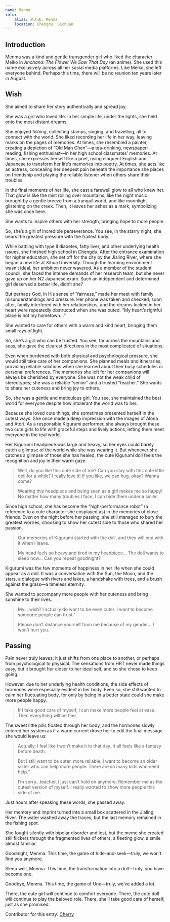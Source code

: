 ```yaml
---
name: Menma
info:
    alias: めんま, Menma
    location: Chengdu, Sichuan
---
```


## Introduction

Menma was a kind and gentle transgender girl who liked the character Meiko in *Anohana: The Flower We Saw That Day* (an anime).
She used this name exclusively across all her social media platforms.
Like Meiko, she left everyone behind.
Perhaps this time, there will be no reunion ten years later in August.

## Wish

She aimed to share her story authentically and spread joy.

She was a girl who loved life. In her simple life, under the lights, she held onto the most distant dreams.

She enjoyed fishing, collecting stamps, singing, and travelling, all to connect with the world. She liked recording her life in her way, leaving marks on the pages of memories. At times, she resembled a painter, creating a depiction of “Old Man Chen”—a tea-drinking, newspaper-reading, fishing enthusiast—in her high school classmates’ memories. At times, she expresses herself like a poet, using eloquent English and Japanese to transform her life’s memories into poetry. At times, she acts like an actress, concealing her deepest pain beneath the importance she places on friendship and playing the reliable listener when others share their troubles.

In the final moments of her life, she cast a farewell glow to all who knew her. That glow is like the mist rolling over mountains, like the night music brought by a gentle breeze from a tranquil world, and like moonlight glistening on the creek. Then, it leaves her ashes as a mark, symbolizing she was once here.

She wants to inspire others with her strength, bringing hope to more people.

So, she’s a girl of incredible perseverance. You see, in the starry night, she bears the greatest pressure with the frailest body.

While battling with type II diabetes, fatty liver, and other underlying health issues, she finished high school in Chengdu.
After the entrance examination for higher education, she set off for the city by the Jialing River, where she began a new life at Xihua University.
Though the learning environment wasn’t ideal, her ambition never wavered.
As a member of the student council, she faced the intense demands of her research team, but she never gave up on her N2 Japanese exam.
Such an independent and determined girl deserved a better life, didn’t she?

But perhaps God, in His sense of “fairness,” made her meet with family misunderstandings and pressure. Her phone was taken and checked; soon after, family interfered with her relationships, and the dreams locked in her heart were repeatedly obstructed when she was outed.
“My heart’s rightful place is not my hometown…”

She wanted to care for others with a warm and kind heart, bringing them small rays of light.

So, she’s a girl who can be trusted. You see, far across the mountains and seas, she gave the clearest directions in the most complicated of situations.

Even when burdened with both physical and psychological pressure, she would still take care of her companions.
She planned meals and itineraries, providing reliable solutions when she learned about their busy schedules or personal preferences. The memories she left for her companions will always be cherished by everyone. She was not the weak child of stereotypes; she was a reliable “senior” and a trusted “teacher.”
She wants to share her cuteness and bring joy to others.

So, she was a gentle and meticulous girl. You see, she maintained the best world for everyone despite how intolerant the world was to her.

Because she loved cute things, she sometimes presented herself in the cutest ways.
She once made a deep impression with the images of Alona and Atori. As a responsible Kigurumi performer, she always brought these two cute girls to life with graceful steps and lively actions, letting them meet everyone in the real world.

Her Kigurumi headpiece was large and heavy, so her eyes could barely catch a glimpse of the world while she was wearing it. But whenever she catches a glimpse of those she has healed, the cute Kigurumi doll feels the recognition and joy in their warm gaze.

> Well, do you like this cute side of me? Can you stay with this cute little doll for a while? I really love it! If you like, we can hug, okay? Wanna come?
>
> Wearing this headpiece and being seen as a girl makes me so happy! No matter how many troubles I face, I can hide them under a smile!

Since high school, she has become the “high-performance robot” (a reference to a cute character she cosplayed as) in the memories of close friends. Even on the night before her passing, she still managed to bury the greatest worries, choosing to show her cutest side to those who shared her passion.

> Our memories of Kigurumi started with the doll, and they will end with it when I leave.
>
> My head feels so heavy and tired in my headpiece... The doll wants to sleep now... Can you repeat goodnight?

Kigurumi was the few moments of happiness in her life when she could appear as a doll. It was a conversation with the Sun, the Moon, and the stars, a dialogue with rivers and lakes, a handshake with trees, and a brush against the grass—a timeless eternity.

She wanted to accompany more people with her cuteness and bring sunshine to their lives.

> My... wish? I actually do want to be even cuter. I want to become someone people can trust.”
>
> Please don’t distance yourself from me because of my gender... I won’t hurt you.

## Passing

Pain never truly leaves; it just shifts from one place to another, or perhaps from psychological to physical. The sensations from HRT never made things easy, but it brought her closer to her ideal self, and so she chose to keep going.

However, due to her underlying health conditions, the side effects of hormones were especially evident in her body. Even so, she still wanted to calm her fluctuating body, for only by being in a better state could she make more people happy.

> If I take good care of myself, I can make more people feel at ease. Then everything will be fine.

The sweet little pills floated through her body, and the hormones slowly entered her system as if a warm current drove her to edit the final message she would leave us:

> Actually, I feel like I won’t make it to that day. It all feels like a fantasy before death.
>
> But I still want to be cuter, more reliable. I want to become an older sister who can help more people. There are so many kids who need help.”
>
> I’m sorry...teacher, I just can’t hold on anymore. Remember me as the cutest version of myself. I really wanted to show more people this side of me.

Just hours after speaking these words, she passed away.

Her memory and imprint turned into a small box scattered in the Jialing River. The water washed away the traces, but the last memory remained in the fishing spot.

She fought silently with bipolar disorder and lost, but the meme she created still flickers through the fragmented lives of others, a fleeting glow, a smile almost familiar.

Goodnight, Menma. This time, the game of hide-and-seek—truly, we won’t find you anymore.

Sleep well, Menma. This time, the transformation into a doll—truly, you have become one.

Goodbye, Menma. This time, the game of Uno—truly, we’ve added a lot.

There, the cute girl will continue to comfort everyone. There, the cute doll will continue to play the beloved role. There, she’ll take good care of herself, just as she promised.

Contributor for this entry: [Cherry](https://github.com/dongguacute)
